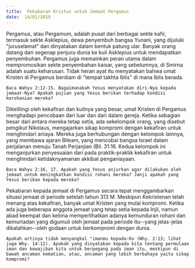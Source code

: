 ```yaml
---
title:  Pekabaran Kristus untuk Jemaat Pergamus
date:  14/01/2019
---
```


Pergamus, atau Pergamum, adalah pusat dari berbagai sekte kafir, termasuk sekte Asklepius, dewa penyembuh bangsa Yunani, yang dijuluki "juruselamat" dan dinyatakan dalam bentuk patung ular. Banyak orang datang dari segenap penjuru dunia ke kuil Asklepius untuk mendapatkan penyembuhan. Pergamus juga memainkan peran utama dalam mempromosikan sekte penyembahan kaisar, yang sebelumnya, di Smirna adalah suatu keharusan. Tidak heran ayat itu menyatakan bahwa umat Kristen di Pergamus berdiam di "tempat takhta Iblis" di mana Iblis berada.

`Baca Wahyu 2:12-15. Bagaimanakah Yesus menyatakan diri-Nya kepada jemaat-Nya? Apakah pujian yang Yesus berikan terhadap kondisi kerohanian mereka?`

Dikelilingi oleh kekafiran dan kuilnya yang besar, umat Kristen di Pergamus menghadapi pencobaan dari luar dan dari dalam gereja. Ketika sebagian besar dari antara mereka tetap setia, ada sekelompok orang, yang disebut pengikut Nikolaus, mengajarkan sikap kompromi dengan kekafiran untuk menghindari aniaya. Mereka juga berhubungan dengan kelompok lainnya, yang membawa ajaran Bileam, yang mencobai bangsa Israel dalam perjalanan menuju Tanah Perjanjian (Bil. 31:16. Kedua kelompok ini menganjurkan penyesuaian dari pada praktik-praktik kekafiran untuk menghindari ketidaknyamanan akkibat penganiayaan.

`Baca Wahyu 2:16, 17. Apakah yang Yesus anjurkan agar dilakukan oleh jemaat untuk meningkatkan kondisi rohani mereka? Janji apakah yang Yesus berikan kepada mereka?`

Pekabaran kepada jemaat di Pergamus secara tepat menggambarkan situasi jemaat di periode setelah tahun 313 M. Meskipun Kekristenan telah menang atas kekafiran, banyak umat Kristen yang mulai kompromi. Ketika ada juga beberapa anggota jemaat yang tetap setia kepada Injil, namun abad keempat dan kelima memperlihatkan adanya kemunduran rohani dan kemurtadan yang digumuli oleh jemaat pada periode itu--yang jelas-jelas dikalahkan--oleh godaan untuk berkompromi dengan dunia.

`Apakah artinya tidak menyangkal "imanmu kepada-Ku (Why. 2:13; lihat juga Why. 14:12). Apakah yang dinyatakan kepada kita tentang permulaan iman dan kewajiban kita untuk berpegang pada iman itu, meskipun di bawah ancaman kematian, atau, ancaman yang lebih berbahaya yaitu sikap kompromi?`